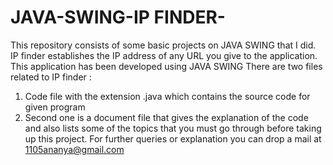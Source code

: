 # JAVA-SWING-IP FINDER-
This repository consists of some basic projects on JAVA SWING that I did.
IP finder establishes the IP address of any URL you give to the application. This application has been developed using JAVA SWING
There are two files related to IP finder :
1. Code file with the extension .java which contains the source code for given program
2. Second one is a document file that gives the explanation of the code and also lists some of the topics that you must go through before taking up this project.
For further queries or explanation you can drop a mail at 1105ananya@gmail.com
